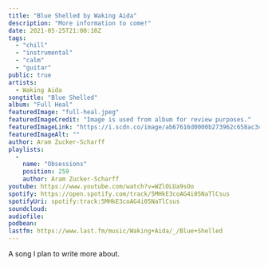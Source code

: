 ```yaml
---
title: "Blue Shelled by Waking Aida"
description: "More information to come!"
date: 2021-05-25T21:00:10Z
tags:
  - "chill"
  - "instrumental"
  - "calm"
  - "guitar"
public: true
artists:
  - Waking Aida
songtitle: "Blue Shelled"
album: "Full Heal"
featuredImage: "full-heal.jpeg"
featuredImageCredit: "Image is used from album for review purposes."
featuredImageLink: "https://i.scdn.co/image/ab67616d0000b273962c658ac3cc09008752de6c"
featuredImageAlt: ""
author: Aram Zucker-Scharff
playlists:
  -
    name: "Obsessions"
    position: 259
    author: Aram Zucker-Scharff
youtube: https://www.youtube.com/watch?v=WZlOLUa9sOo
spotify: https://open.spotify.com/track/5MHkE3coAG4i05NaTlCsus
spotifyUri: spotify:track:5MHkE3coAG4i05NaTlCsus
soundcloud:
audiofile:
podbean:
lastfm: https://www.last.fm/music/Waking+Aida/_/Blue+Shelled
---
```


A song I plan to write more about.
		